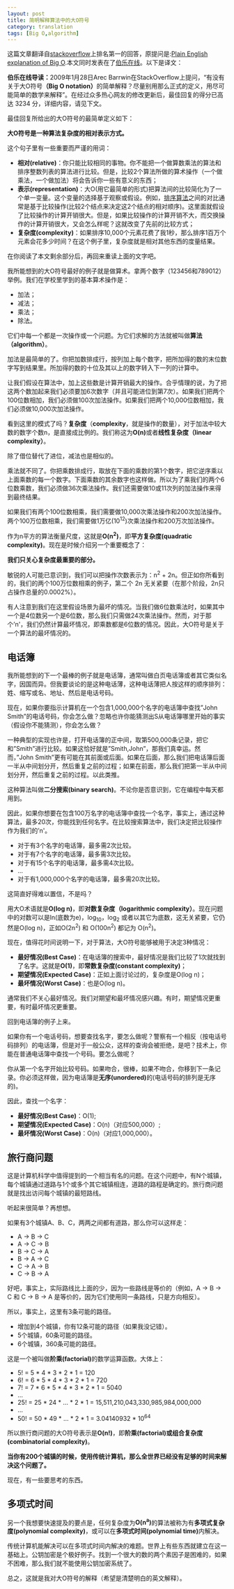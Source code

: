 ```yaml
---
layout: post
title: 简明解释算法中的大O符号
category: translation
tags: [Big O,algorithm]
---
```


这篇文章翻译自[stackoverflow](http://stackoverflow.com/questions/487258/plain-english-explanation-of-big-o/487278#487278)上排名第一的回答，原提问是:[Plain English explanation of Big O](http://stackoverflow.com/questions/487258/plain-english-explanation-of-big-o).本文同时发表在了[伯乐在线](http://blog.jobbole.com/55184/)。以下是译文：

<p><strong>伯乐在线导读：</strong>2009年1月28日Arec Barrwin在StackOverflow上提问，“有没有关于大O符号<b>（Big O notation）</b>的简单解释？尽量别用那么正式的定义，用尽可能简单的数学来解释”。在经过众多热心网友的修改更新后，最佳回复的得分已高达 3234 分，详细内容，请见下文。</p>
<p>最佳回复所给出的大O符号的最简单定义如下：</p>
<p><strong>大O符号是一种算法复杂度的相对表示方式。</strong></p>
<p>这个句子里有一些重要而严谨的用词：</p>
<ul>
<li><strong>相对(relative)</strong>：你只能比较相同的事物。你不能把一个做算数乘法的算法和排序整数列表的算法进行比较。但是，比较2个算法所做的算术操作（一个做乘法，一个做加法）将会告诉你一些有意义的东西；</li>
<li><strong>表示(representation)</strong>：大O(用它最简单的形式)把算法间的比较简化为了一个单一变量。这个变量的选择基于观察或假设。例如，<span class='wp_keywordlink'><a href="http://blog.jobbole.com/11745/" title="视觉直观感受 7 种常用的排序算法" target="_blank">排序算法</a></span>之间的对比通常是基于比较操作(比较2个结点来决定这2个结点的相对顺序)。这里面就假设了比较操作的计算开销很大。但是，如果比较操作的计算开销不大，而交换操作的计算开销很大，又会怎么样呢？这就改变了先前的比较方式；</li>
<li><strong>复杂度(complexity)</strong>：如果排序10,000个元素花费了我1秒，那么排序1百万个元素会花多少时间？在这个例子里，复杂度就是相对其他东西的度量结果。</li>
</ul>
<p>在你阅读了本文剩余部分后，再回来重读上面的文字吧。</p>
<p>我所能想到的大O符号最好的例子就是做算术。拿两个数字（123456和789012）举例。我们在学校里学到的基本算术操作是：</p>
<ul>
<li>加法；</li>
<li>减法；</li>
<li>乘法；</li>
<li>除法。</li>
</ul>
<p>它们中每一个都是一次操作或一个问题。为它们求解的方法就被叫做<strong>算法（algorithm）</strong>。</p>
<p>加法是最简单的了。你把加数排成行，按列加上每个数字，把所加得的数的末位数字写到结果里。所加得的数的十位及其以上的数字转入下一列的计算中。</p>
<p>让我们假设在算法中，加上这些数是计算开销最大的操作。合乎情理的说，为了把这两个数加起来我们必须要加6次数字（并且可能进位到第7次）。如果我们把两个100位数相加，我们必须做100次加法操作。如果我们把两个10,000位数相加，我们必须做10,000次加法操作。</p>
<p>看到这里的模式了吗？<strong>复杂度</strong>（<strong>complexity</strong>，就是操作的数量），对于加法中较大数的数字个数n，是直接成比例的。我们称这为<strong>O(n)</strong>或者<strong>线性复杂度（linear complexity）</strong>。</p>
<p>除了借位替代了进位，减法也是相似的。</p>
<p>乘法就不同了。你把乘数排成行，取放在下面的乘数的第1个数字，把它逆序乘以上面乘数的每一个数字。下面乘数的其余数字也这样做。所以为了乘我们的两个6位数乘数，我们必须做36次乘法操作。我们还需要做10或11次列的加法操作来得到最终结果。</p>
<p>如果我们有两个100位数相乘，我们需要做10,000次乘法操作和200次加法操作。两个100万位数相乘，我们需要做1万亿(10<sup>12</sup>)次乘法操作和200万次加法操作。</p>
<p>作为n平方的算法衡量尺度，这就是<strong>O(n<sup>2</sup>)</strong>，即<strong>平方复杂度(quadratic complexity)</strong>。现在是时候介绍另一个重要概念了：</p>
<p><strong>我们只关心复杂度最重要的部分。</strong></p>
<p>敏锐的人可能已意识到，我们可以把操作次数表示为：n<sup>2</sup> + 2n。但正如你所看到的，我们的两个100万位数相乘的例子，第二个 2n 无关紧要（在那个阶段，2n只占操作总量的0.0002%）。</p>
<p>有人注意到我们在这里假设场景为最坏的情况。当我们做6位数乘法时，如果其中一个是4位数另一个是6位数，那么我们只需做24次乘法操作。然而，对于那个&#8217;n'，我们仍然计算最坏情况，即乘数都是6位数的情况。因此，大O符号是关于一个算法的最坏情况的。</p>
<h2>电话簿</h2>
<p>我所能想到的下一个最棒的例子就是电话簿，通常叫做白页电话簿或者其它类似名字，因国而异。但我要谈论的是这种电话薄，这种电话薄把人按这样的顺序排列：姓、缩写或名、地址、然后是电话号码。</p>
<p>现在，如果你要指示计算机在一个包含1,000,000个名字的电话簿中查找&#8221;John Smith&#8221;的电话号码，你会怎么做？忽略也许你能猜测出S从电话簿哪里开始的事实（假设你不能猜测），你会怎么做？</p>
<p>一种典型的实现也许是，打开电话簿的正中间，取第500,000条记录，把它和&#8221;Smith&#8221;进行比较。如果这恰好就是&#8221;Smith,John&#8221;，那我们真幸运。然而，&#8221;John Smith&#8221;更有可能在其前面或后面。如果在后面，那么我们把电话簿后面一半从中间划分开，然后重复之前的过程；如果在前面，那么我们把第一半从中间划分开，然后重复之前的过程。以此类推。</p>
<p>这种算法叫做<strong>二分搜索(binary search)</strong>。不论你是否意识到，它在编程中每天都用到。</p>
<p>因此，如果你想要在包含100万名字的电话簿中查找一个名字，事实上，通过这种算法，最多20次，你能找到任何名字。在比较搜索算法中，我们决定把比较操作作为我们的&#8217;n'。</p>
<ul>
<li>对于有3个名字的电话簿，最多需2次比较。</li>
<li>对于有7个名字的电话簿，最多需3次比较。</li>
<li>对于有15个名字的电话簿，最多需4次比较。</li>
<li>&#8230;</li>
<li>对于有1,000,000个名字的电话簿，最多需20次比较。</li>
</ul>
<p>这简直好得难以置信，不是吗？</p>
<p>用大O术语就是<strong>O(log n)</strong>，即<strong>对数复杂度（logarithmic complexity）</strong>。现在问题中的对数可以是ln(底数为e)，log<sub>10</sub>，log<sub>2</sub> 或者以其它为底数，这无关紧要，它仍然是O(log n)，正如O(2n<sup>2</sup>) 和 O(100n<sup>2</sup>) 都记为 O(n<sup>2</sup>)。</p>
<p>现在，值得花时间说明一下，对于算法，大O符号能够被用于决定3种情况：</p>
<ul>
<li><strong>最好情况(Best Case)</strong>：在电话簿的搜索中，最好情况是我们比较了1次就找到了名字。这就是<strong>O(1)</strong>，即<strong>常数复杂度(constant complexity)</strong>；</li>
<li><strong>期望情况(Expected Case)</strong>：正如上面讨论过的，复杂度是O(log n)；</li>
<li><strong>最坏情况(Worst Case)</strong>：也是O(log n)。</li>
</ul>
<p>通常我们不关心最好情况。我们对期望和最坏情况感兴趣。有时，期望情况更重要，有时最坏情况更重要。</p>
<p>回到电话簿的例子上来。</p>
<p>如果你有一个电话号码，想要查找名字，要怎么做呢？警察有一个相反（按电话号码排列）的电话簿，但是对于一般公众，这样的查询会被拒绝，是吧？技术上，你能在普通电话簿中查找一个号码。要怎么做呢？</p>
<p>你从第一个名字开始比较号码。如果吻合，很棒，如果不吻合，你移到下一条记录。你必须这样做，因为电话簿是<strong>无序(unordered)</strong>的(电话号码的排列是无序的)。</p>
<p>因此，查找一个名字：</p>
<ul>
<li><strong>最好情况(Best Case)</strong>：O(1);</li>
<li><strong>期望情况(Expected Case)</strong>：O(n)（对应500,000）;</li>
<li><strong>最坏情况(Worst Case)</strong>：O(n)（对应1,000,000）。</li>
</ul>
<h2>旅行商问题</h2>
<p>这是计算机科学中值得提到的一个相当有名的问题。在这个问题中，有N个城镇，每个城镇通过道路与1个或多个其它城镇相连，道路的路程是确定的。旅行商问题就是找出访问每个城镇的最短路线。</p>
<p>听起来很简单？再想想。</p>
<p>如果有3个城镇A、B、C，两两之间都有道路，那么你可以这样走：</p>
<ul>
<li>A -&gt; B -&gt; C</li>
<li>A -&gt; C -&gt; B</li>
<li>B -&gt; C -&gt; A</li>
<li>B -&gt; A -&gt; C</li>
<li>C -&gt; A -&gt; B</li>
<li>C -&gt; B -&gt; A</li>
</ul>
<p>好吧，事实上，实际路线比上面的少，因为一些路线是等价的（例如，A -&gt; B -&gt; C 和 C -&gt; B -&gt; A 是等价的，因为它们使用同一条路线，只是方向相反）。</p>
<p>所以，事实上，这里有3条可能的路径。</p>
<ul>
<li>增加到4个城镇，你有12条可能的路径（如果我没记错）。</li>
<li>5个城镇，60条可能的路径。</li>
<li>6个城镇，360条可能的路径。</li>
</ul>
<p>这是一个被叫做<strong>阶乘(factorial)</strong>的数学运算函数。大体上：</p>
<ul>
<li>5! = 5 * 4 * 3 * 2 * 1 = 120</li>
<li>6! = 6 * 5 * 4 * 3 * 2 * 1 = 720</li>
<li>7! = 7 * 6 * 5 * 4 * 3 * 2 * 1 = 5040</li>
<li>&#8230;</li>
<li>25! = 25 * 24 * … * 2 * 1 = 15,511,210,043,330,985,984,000,000</li>
<li>&#8230;</li>
<li>50! = 50 * 49 * … * 2 * 1 = 3.04140932 * 10<sup>64</sup></li>
</ul>
<p>所以旅行商问题的大O符号表示是<strong>O(n!)</strong>，即<strong>阶乘(factorial)或组合复杂度(combinatorial complexity)</strong>。</p>
<p><strong>当你有200个城镇的时候，使用传统计算机，那么全世界已经没有足够的时间来解决这个问题了。</strong></p>
<p>现在，有一些要思考的东西。</p>
<h2>多项式时间</h2>
<p>另一个我想要快速提及的要点是，任何复杂度为<strong>O(n<sup>a</sup>)</strong>的算法被称为有<strong>多项式复杂度(polynomial complexity)</strong>，或可以在<strong>多项式时间(polynomial time)</strong>内解决。</p>
<p>传统计算机能解决可以在多项式时间内解决的难题。世界上有些东西就建立在这一基础上。公钥加密是个极好例子。找到一个很大的数的两个素因子是困难的，如果不困难，那么我们就不能使用公钥加密系统了。</p>
<p>总之，这就是我对大O符号的解释（希望是清楚明白的英文解释）。</p>

